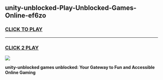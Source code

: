
## unity-unblocked-Play-Unblocked-Games-Online-ef6zo
<h3>
<a href="https://premium76.site?title=unity-unblocked&ref=25A">CLICK TO PLAY</a></h3>
<hr>

<h3>
<a href="https://premium76.site?title=unity-unblocked&ref=25A">CLICK 2 PLAY</a>
  
</h3>

<a href="https://premium76.site?title=unity-unblocked&ref=25A"><img src="https://clearcache.store/games.png"></a>


**unity-unblocked games unblocked: Your Gateway to Fun and Accessible Online Gaming**

